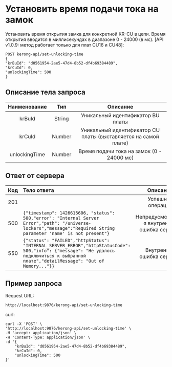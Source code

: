 # Установить время подачи тока на замок
Установить время открытия замка для конкретной KR-CU в цепи. Время открытия вводится в миллисекундах в диапазоне 0 - 24000 (в мс). [API v1.0.9: метод работает только для плат CU16 и CU48]:
```
POST kerong-api/set-unlocking-time
{
"krBuId": "d0561954-2ae5-47d4-8b52-df4b69384489",
"krCuId": 0,
"unlockingTime": 500
}
```
## Описание тела запроса
|Наименование|Тип|Описание|
|:-:|:-:|:-:|
|krBuId|String|Уникальный идентификатор BU платы|
|krCuId|Number|Уникальный идентификатор CU платы (выставляется на самой плате)|
|unlockingTime|Number|Время подачи тока на замок (0 - 24000 мс)|

## Ответ от сервера
|Код|Тело ответа|Описание|
|:-:|:-|:-:|
|201||Успешная операция|
|500|```{"timestamp": 1426615606, "status": 500,"error": "Internal Server Error","path": "/universe-lockers","message":"Required String parameter 'name' is not present"}```|Непредусмотренна я внутренняя ошибка сервера|
|550|```{"status": "FAILED","httpStatus": "INTERNAL_SERVER_ERROR","httpStatusCode": 500,"info": {"message": "Не удалось подключиться к выбранной плате","detailMessage": "Out of Memory..."}}```|Внутренняя ошибка сервера|
## Пример запроса
Request URL:
```
http://localhost:9876/kerong-api/set-unlocking-time
```
curl:
```
curl -X 'POST' \
'http://localhost:9876/kerong-api/set-unlocking-time' \
-H 'accept: application/json' \
-H 'Content-Type: application/json' \
-d '{
    "krBuId": "d0561954-2ae5-47d4-8b52-df4b69384489",
    "krCuId": 0,
    "unlockingTime": 500
}'
```